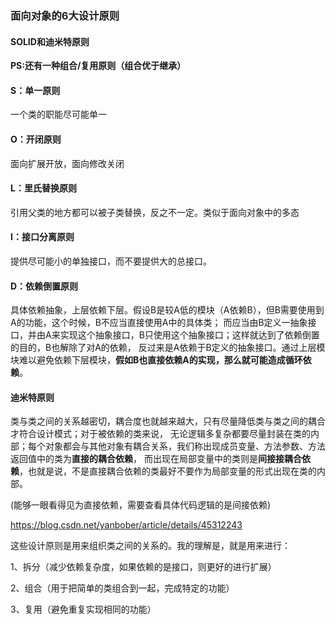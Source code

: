 ### 面向对象的6大设计原则

#### SOLID和迪米特原则

**PS:还有一种组合/复用原则（组合优于继承）**

#### S：单一原则
一个类的职能尽可能单一
#### O：开闭原则
面向扩展开放，面向修改关闭
#### L：里氏替换原则
引用父类的地方都可以被子类替换，反之不一定。类似于面向对象中的多态
#### I：接口分离原则
提供尽可能小的单独接口，而不要提供大的总接口。
#### D：依赖倒置原则
具体依赖抽象，上层依赖下层。假设B是较A低的模块（A依赖B），但B需要使用到A的功能，这个时候，B不应当直接使用A中的具体类；
而应当由B定义一抽象接口，并由A来实现这个抽象接口，B只使用这个抽象接口；这样就达到了依赖倒置的目的，B也解除了对A的依赖，
反过来是A依赖于B定义的抽象接口。通过上层模块难以避免依赖下层模块，**假如B也直接依赖A的实现，那么就可能造成循环依赖**。
#### 迪米特原则
类与类之间的关系越密切，耦合度也就越来越大，只有尽量降低类与类之间的耦合才符合设计模式；对于被依赖的类来说，
无论逻辑多复杂都要尽量封装在类的内部；每个对象都会与其他对象有耦合关系，我们称出现成员变量、方法参数、方法返回值中的类为**直接的耦合依赖**，
而出现在局部变量中的类则是**间接接耦合依赖**，也就是说，不是直接耦合依赖的类最好不要作为局部变量的形式出现在类的内部。

(能够一眼看得见为直接依赖，需要查看具体代码逻辑的是间接依赖)

https://blog.csdn.net/yanbober/article/details/45312243

这些设计原则是用来组织类之间的关系的。我的理解是，就是用来进行：

1、拆分（减少依赖复杂度，如果依赖的是接口，则更好的进行扩展）

2、组合（用于把简单的类组合到一起，完成特定的功能）

3、复用（避免重复实现相同的功能）